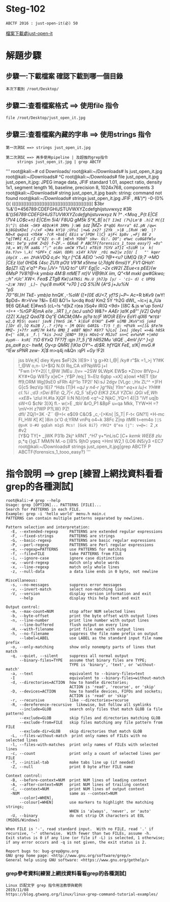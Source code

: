 # Steg-102
```
ABCTF 2016 : just-open-it(必) 50
```
[檔案下載處just-open-it](https://raw.githubusercontent.com/MyFirstSecurity2020/backup/main/steg/steg101/just_open_it.jpg)

# 解題步驟
## 步驟一:下載檔案 確認下載到哪一個目錄
```
本次下載到 /root/Desktop/
```
## 步驟二:查看檔案格式 ==> 使用file 指令
```
file /root/Desktop/just_open_it.jpg
```
##  步驟三:查看檔案內藏的字串 ==> 使用strings 指令
```
第一次測試 ==> strings just_open_it.jpg

第二次測試 ==> 再多使用pipeline | 及超強的grep指令
     strings just_open_it.jpg | grep ABCTF
```
'''
root@kali:~# cd Downloads/
root@kali:~/Downloads# ls
just_open_it.jpg
root@kali:~/Downloads# ^C
root@kali:~/Downloads# file just_open_it.jpg
just_open_it.jpg: JPEG image data, JFIF standard 1.01, aspect ratio, density 1x1, segment length 16, baseline, precision 8, 1024x768, components 3
root@kali:~/Downloads# string just_open_it.jpg
bash: string: command not found
root@kali:~/Downloads# strings just_open_it.jpg
JFIF
 , #&')*)
-0-(0%()(
((((((((((((((((((((((((((((((((((((((((((((((((((
$3br
%&'()*456789:CDEFGHIJSTUVWXYZcdefghijstuvwxyz
	#3R
&'()*56789:CDEFGHIJSTUVWXYZcdefghijstuvwxyz
N	?^
.<Moq
_P{t
E|CE
!_7V4
LO$c+n}
E|CEm
5i4/
F8UQ
gM5k
S^K_B|
`b[T
IJmI
(7%}Lm'B
.h)Z
M({I
5\^]\
G54k
~5K9
4EQc#)R
3RMs
}:W6
$d`z
|MZ`>
8*qQG
Rnrra^
6I.pN
/qw<
kj8GQsKDe[
/~/xF
<3#a
kY|U
;UYu[
|+w&
zx2?
j2Yk
_>|B
,[RvH
:WO_ |?
N0=X
qwps$
<YbkW
-7cR
+baE{
EEis
w'}PQH
l|C}
ajF<
$p8v
,=Fj
88 z
^q]T#R1
K1,rI
G^6Z(
o--R
|mE>h
YOb8"
skw-
Oi!.
DO^;
e%wc
cu0&8fWlu
N4c:
be^p
ydnK
Z<D}
f~ZF.~
QEAaE
P ABCTF{forensics_1_tooo_easy?}
=0s^
)8,=
Wt;fR
aa8&
!^;^
o\8o
umCW
YTwl)
	eT8i9
?SYV
aT}I
<5iUM
\x	k(
8a.Y)v>
\,k(
*GPF+_C
n&H\
ODR\
x14Y
k7UV
_r0i
mw2|w
z{U/
[	"'
kqer
i6p[X
	..en
ZFdk`VDQ
o,d<
Yq,r
[^C&
AEIO
'>nG
?@+<u?
UM[Q
{9;7
->MO
|CEz
I{a!
0HD&
{4sc
ZU1t
pO\t
V9'M_
x5hme
U;7dgN
6msl}Y
,FV1
QHaY:
$p\]Z1
:IZj
e'q?^
	Pxu
|JV>
"(UQ
tci"
UFI'
Eg[|c
.~2x
cW2(
ZEue<s
pEE}{w
6MsP
?V8?@=k
ymbia
4M:B
ntMET
nt}V
V@9hX
iim,
Q"<M
mxkI
gw#Gkwo;
;;h"
rUc'
XW<.
Fea$
ZTgB
K`W]iATNSi
Mu.U
jh7Jp
[y/ -
'ci~
d) c
UP9$
~2;W
78V]
_L]~
{%p{`8
mvKK
^v70
]	cQ
S%)N
{A^S
j+Ju%N\
"pS\
70'"6l.}H
TkE-
ymb)a
hnQK
,-%oW
{[+[0E
dU<7,
yf?S
j~P~
Ac*=R
bKv9
{wY!
$pDd~
#r>Vvw
?&l~
E4[I
&O'l+
lu<dq
#od/
Km2	5Y
^h2G
dWI_
~lc=j
a_/Ua
	9E6
QEAaE
E|#ws5
(cL~!s
^d]kZ
r(ea
}Sq4v
iR(Q
<9d>
[(8C
&.js
w'up
*5onU
=I=+
-%rGP
R[mA
ei!e
,.)RT
),,r
(xcJ
ushO
W&?=
AAEr
)a!K
p8"'
jVZ]
QvhjI
{2Z(
XJq{2
Qod7$
Oq"E
OACM;0M=
pj?a
tc(F
WO\R
EErv
EoYI
qlX6
^`W?E8'
w2,Q
M}S\
oues!
javN
[YmnS
iW."
k|EuF
O?AU^
E=MF
u[MB
JKvV"nS
jokd
[]Dr
d),lQ
Ku2B
/,.?
r}Fq
~ ]M
QGVc
G4RI&
-T)5
!_@;
+E%Vk
=<[[&
$Fe?m
MMZ~
j+7fr
xoM]?H
k4fu
8M@_I
e8BT
N@n?
K6Y7
%}Lo[
]xo]
jOeyl
=>4&
h8Sk
E={'
o38,s
_f.|
^kis
J<n2
jEND*
59js
HOo1~V
MSJoT
sn+C
ex%o%M
+|mhU
AypH--
ksR[
T`\O
6YxQ
TF?7f
:qjn
)?_5
j"B 
hR52Mu
'dlQE
.,4mV
jV:^
}<j)
ps_ax#
p;c-
hwM,
Oy<p
QMR[
[\Kla
OY^~
d)$R.
hfYQX
FeE,
s!K|
mvG.#
^IEw
sPNR
zew-
X|$*
m>q4j
n&Qn
:qPI
+*Gy*
!F2I
>jss
bVe;K|
diey
Kyes
$eF}2k
)IE9>
I	'g
g>Kt
I_@|
/ky#
r"$k
=1_>j
Y?#K
!_@W
o,n-
U+$lQ
N.0I
Rq_CA
xIFNpWG
j+I\
"Fwn
(>Y+2[{
!_@W
]MEu
.I)v=
~2SW
9LWpK
EW$o
*Z(rov
8fVp=J
KY#*Gp
W8Ty
x]eC+
;Y$P
/eq;]
1l~Elz
6gbp
~xX]
a}owl
*NET
![br
ff9,ORM
Wg]9sE0
sFRh
4jI^1o
TP2I'
N):sJ
2dgv
[VLgc
:,Hx
ZL^^
+]FH
G|c5
9ezVp
!6}7
^Hds
(T[H
=*qJ	y
n4-r
}g^Ns[
Ylm^
eq+x
Iu}<
YH##
cI.%i
.;d3
:rDei
BTd:
Q_7|<
/Q_5
'sEyO
EtK3
2XJI
YZCki
.QGi
vE,Wh
=xEB*+
\zlul
H.#Ia
XjQF
Ii:N
N}/{n6
<q^~2
NjkC
,YQ>1
4)|3
"iVf
 uq|b
sW<G
$cNr
3}Xj
fl.-
w(>E
_tbV
&rO_P1
&BpF
u+qa
Mkk,
TYW*H
=?\mV+H
z?WP
P?LW}
PZ! \
dfI/
ZQj1=3K
-Z``
@=I<
e$09
C&O$
_c,-[>Kn{
|S_T|
F-t<
GN?1]
+H-mc
FI_HW
_K_[
_K_[
)8in
>(x'O
d;YRM
vnPq
o4~k
38Fc
Z|np
itMR
t=em4o
`]|S
@pvK
U-#U
gqEah
m1gS
Mcs!
[Gok
8i7}
r9V2*
Q^ea
(j^:
v=@=:
`2	,x
#v2\
[Y$Q
TY[+
_jWK
P31b
2kj^
kRNT
,^H7
y+*inLisC
[_C+
kemk
WEE8
zlu_
p,*q
{}gLT
MM/N
M.-o
[}B%
9jhO
yqeq
+Hml
W2,1 
{LO6
iN5/y3
<EC7
root@kali:~/Downloads# strings just_open_it.jpg|grep ABCTF
P ABCTF{forensics_1_tooo_easy?}
'''

# 指令說明 ==> grep [練習上網找資料看看grep的各種測試]
```
root@kali:~# grep --help
Usage: grep [OPTION]... PATTERNS [FILE]...
Search for PATTERNS in each FILE.
Example: grep -i 'hello world' menu.h main.c
PATTERNS can contain multiple patterns separated by newlines.

Pattern selection and interpretation:
  -E, --extended-regexp     PATTERNS are extended regular expressions
  -F, --fixed-strings       PATTERNS are strings
  -G, --basic-regexp        PATTERNS are basic regular expressions
  -P, --perl-regexp         PATTERNS are Perl regular expressions
  -e, --regexp=PATTERNS     use PATTERNS for matching
  -f, --file=FILE           take PATTERNS from FILE
  -i, --ignore-case         ignore case distinctions
  -w, --word-regexp         match only whole words
  -x, --line-regexp         match only whole lines
  -z, --null-data           a data line ends in 0 byte, not newline

Miscellaneous:
  -s, --no-messages         suppress error messages
  -v, --invert-match        select non-matching lines
  -V, --version             display version information and exit
      --help                display this help text and exit

Output control:
  -m, --max-count=NUM       stop after NUM selected lines
  -b, --byte-offset         print the byte offset with output lines
  -n, --line-number         print line number with output lines
      --line-buffered       flush output on every line
  -H, --with-filename       print file name with output lines
  -h, --no-filename         suppress the file name prefix on output
      --label=LABEL         use LABEL as the standard input file name prefix
  -o, --only-matching       show only nonempty parts of lines that match
  -q, --quiet, --silent     suppress all normal output
      --binary-files=TYPE   assume that binary files are TYPE;
                            TYPE is 'binary', 'text', or 'without-match'
  -a, --text                equivalent to --binary-files=text
  -I                        equivalent to --binary-files=without-match
  -d, --directories=ACTION  how to handle directories;
                            ACTION is 'read', 'recurse', or 'skip'
  -D, --devices=ACTION      how to handle devices, FIFOs and sockets;
                            ACTION is 'read' or 'skip'
  -r, --recursive           like --directories=recurse
  -R, --dereference-recursive  likewise, but follow all symlinks
      --include=GLOB        search only files that match GLOB (a file pattern)
      --exclude=GLOB        skip files and directories matching GLOB
      --exclude-from=FILE   skip files matching any file pattern from FILE
      --exclude-dir=GLOB    skip directories that match GLOB
  -L, --files-without-match  print only names of FILEs with no selected lines
  -l, --files-with-matches  print only names of FILEs with selected lines
  -c, --count               print only a count of selected lines per FILE
  -T, --initial-tab         make tabs line up (if needed)
  -Z, --null                print 0 byte after FILE name

Context control:
  -B, --before-context=NUM  print NUM lines of leading context
  -A, --after-context=NUM   print NUM lines of trailing context
  -C, --context=NUM         print NUM lines of output context
  -NUM                      same as --context=NUM
      --color[=WHEN],
      --colour[=WHEN]       use markers to highlight the matching strings;
                            WHEN is 'always', 'never', or 'auto'
  -U, --binary              do not strip CR characters at EOL (MSDOS/Windows)

When FILE is '-', read standard input.  With no FILE, read '.' if
recursive, '-' otherwise.  With fewer than two FILEs, assume -h.
Exit status is 0 if any line (or file if -L) is selected, 1 otherwise;
if any error occurs and -q is not given, the exit status is 2.

Report bugs to: bug-grep@gnu.org
GNU grep home page: <http://www.gnu.org/software/grep/>
General help using GNU software: <https://www.gnu.org/gethelp/>
```

### grep參考資料[練習上網找資料看看grep的各種測試]
```
Linux 匹配文字 grep 指令用法教學與範例
2019/11/08
https://blog.gtwang.org/linux/linux-grep-command-tutorial-examples/
```

